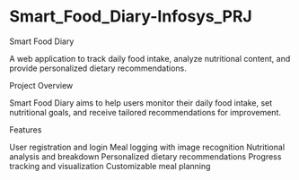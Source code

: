 # Smart_Food_Diary-Infosys_PRJ

Smart Food Diary

A web application to track daily food intake, analyze nutritional content, and provide personalized dietary recommendations.

Project Overview

Smart Food Diary aims to help users monitor their daily food intake, set nutritional goals, and receive tailored recommendations for improvement.

Features

User registration and login
Meal logging with image recognition
Nutritional analysis and breakdown
Personalized dietary recommendations
Progress tracking and visualization
Customizable meal planning
